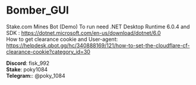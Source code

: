 # Bomber_GUI
Stake.com Mines Bot (Demo)
To run need .NET Desktop Runtime 6.0.4 and SDK : https://dotnet.microsoft.com/en-us/download/dotnet/6.0
<br />
How to get clearance cookie and User-agent:<br />
https://helpdesk.qbot.gg/hc/340888169/121/how-to-set-the-cloudflare-cf-clearance-cookie?category_id=30

<b>Discord</b>: fisk_992 <br />
<b>Stake</b>: poky1084 <br />
<b>Telegram:</b>: @poky_1084

